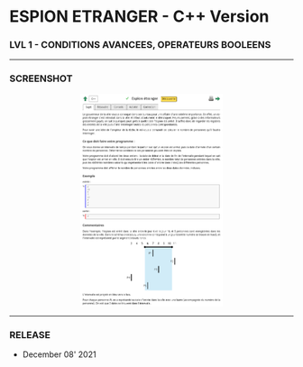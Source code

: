 # ESPION ETRANGER - C++ Version
### LVL 1 - CONDITIONS AVANCEES, OPERATEURS BOOLEENS

---
### **SCREENSHOT**

<div align="center">
    <img
        src="https://github.com/Ayckinn/CPP/blob/main/FRANCE_IOI/LEVEL_01/7_Conditions_avancees_et_booleens/01_espion_etranger/todo.png"
        alt="DEMO"
        style="width:50%">
</div>

---
### **RELEASE**

- December 08' 2021